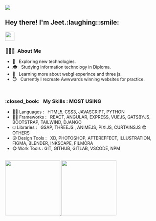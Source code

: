 ![](https://komarev.com/ghpvc/?username=MAGGIx1404&color=ff69b4)
<h2> Hey there! I'm Jeet.:laughing::smile:</h2>
<img src="https://raw.githubusercontent.com/iampavangandhi/iampavangandhi/master/gifs/Hi.gif" width="30px"></h2>


<h3> 👨🏻‍💻 &nbsp;About Me </h3>

- 🤔 &nbsp; Exploring new technologies.
- 🎓 &nbsp; Studying Information technology in Diploma.
- 🌱 &nbsp; Learning more about webgl experince and three js.
- :smiling_imp: &nbsp; Currently I recreate Awwwards winning websites for practice.

<br/>

<h3> :closed_book: &nbsp; My Skills : MOST USING </h3>
 
  - :face_in_clouds: Languages : &nbsp; HTML5, CSS3, JAVASCRIPT, PYTHON
  - :face_exhaling: Frameworks : &nbsp; REACT, ANGULAR, EXPRESS, VUEJS, GATSBYJS, BOOTSTRAP, TAILWIND, DJANGO
  - :zipper_mouth_face: Libraries : &nbsp; GSAP, THREEJS , ANIMEJS, PIXIJS, CURTAINSJS :sunglasses: OTHERS 
  - :stuck_out_tongue_winking_eye: Design Tools : &nbsp; XD, PHOTOSHOP, AFTEREFFECT, ILLUSTRATION, FIGMA, BLENDER, INKSCAPE, FILMORA
  - :yum: Work Tools : GIT, GITHUB, GITLAB, VSCODE, NPM 

<br/>

<a href="https://github.com/MAGGIx1404">
  <img height="180em" src="https://github-readme-stats.vercel.app/api?username=MAGGIx1404&theme=buefy&show_icons=true" />
  <img height="180em" src="https://github-readme-stats.vercel.app/api/top-langs/?username=MAGGIx1404&theme=buefy&layout=compact" />
</a>

<br/>
